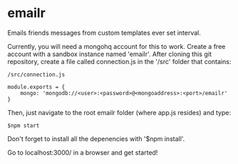 emailr
======

Emails friends messages from custom templates ever set interval.

Currently, you will need a mongohq account for this to work. Create a free account with a sandbox instance named 'emailr'. After cloning this git repository, create a file called connection.js in the '/src' folder that contains:
```
/src/connection.js

module.exports = { 	
	mongo: 'mongodb://<user>:<password>@<mongoaddress>:<port>/emailr'
}
```
Then, just navigate to the root emailr folder (where app.js resides) and type:
```
$npm start
```

Don't forget to install all the depenencies with '$npm install'.

Go to localhost:3000/ in a browser and get started!

